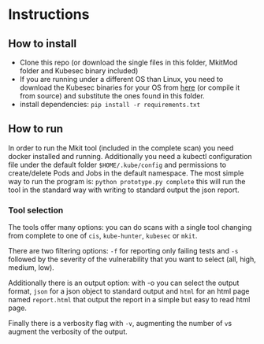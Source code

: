 # Instructions

## How to install

* Clone this repo (or download the single files in this folder, MkitMod folder and Kubesec binary included)
* If you are running under a different OS than Linux, you need to download the Kubesec binaries for your OS from [here](https://github.com/controlplaneio/kubesec/releases) (or compile it from source) and substitute the ones found in this folder.
* install dependencies: `pip install -r requirements.txt`

## How to run

In order to run the Mkit tool (included in the complete scan) you need docker installed and running.
Additionally you need a kubectl configuration file under the default folder `$HOME/.kube/config` and permissions to create/delete Pods and Jobs in the default namespace.
The most simple way to run the program is: 
`python prototype.py complete` 
this will run the tool in the standard way with writing to standard output the json report.

### Tool selection
The tools offer many options: you can do scans with a single tool changing from complete to one of `cis`, `kube-hunter`, `kubesec` or `mkit`.

There are two filtering options: `-f` for reporting only failing tests and `-s` followed by the severity of the vulnerability that you want to select (all, high, medium, low).

Additionally there is an output option: with -o you can select the output format, `json` for a json object to standard output and `html` for an html page named `report.html` that output the report in a simple but easy to read html page.

Finally there is a verbosity flag with `-v`, augmenting the number of `v`s augment the verbosity of the output.
